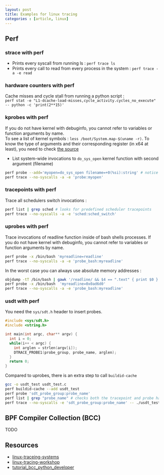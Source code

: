 ```yaml
---
layout: post
title: Examples for linux tracing
categories : [article, linux]
---
```


## Perf

### strace with perf

* Prints every syscall from running ls : `perf trace ls`
* Prints every call to read from every process in the system : `perf trace -a -e read`

### hardware counters with perf

Cache misses and cycle stall from running a python script :  
`perf stat -e "L1-dcache-load-misses,cycle_activity.cycles_no_execute" -- python -c 'print(2**15)'`

### kprobes with perf 

If you do not have kernel with debuginfo, you cannot refer to variables or function arguments by name.  
To see a list of kernel symbols : `less /boot/System.map-$(uname -r)`.
To know the type of arguments and their corresponding register (in x64 at least), you need to check [the source][0]

* List system-wide invocations to `do_sys_open` kernel function with second argument (filename)
```bash
perf probe --add='myopen=do_sys_open filename=+0(%si):string' # notice the assembler ptr dereference syntax !
perf trace --no-syscalls -a -e 'probe:myopen'
```

### tracepoints with perf 

Trace all schedulers switch invocations :

```bash
perf list | grep sched # looks for predefined scheduler tracepoints
perf trace --no-syscalls -a -e 'sched:sched_switch'
```

### uprobes with perf 

Trace invocations of readline function inside of bash shells processes.
If you do not have kernel with debuginfo, you cannot refer to variables or function arguments by name.

```bash
perf probe -x /bin/bash 'myreadline=readline'
perf trace --no-syscalls -a -e 'probe_bash:myreadline'
```

In the worst case you can always use absolute memory addresses :

```bash
objdump -tT /bin/bash | gawk '/readline/ && $4 == ".text" { print $0 }'
perf probe -x /bin/bash  'myreadline=0x0ad6d0'
perf trace --no-syscalls -a -e 'probe_bash:myreadline'
```

### usdt with perf 

You need the `sys/sdt.h` header to insert probes.

```c
#include <sys/sdt.h>
#include <string.h>

int main(int argc, char** argv) {
  int i = 0;
  while(i++ < argc) {
    int arglen = strlen(argv[i]);
    DTRACE_PROBE1(probe_group, probe_name, arglen);
  }
  return 0;
}
```

Compared to uprobes, there is an extra step to call `buildid-cache`

```bash
gcc -o usdt_test usdt_test.c
perf buildid-cache --add usdt_test
perf probe 'sdt_probe_group:probe_name'
perf list | grep "probe_name" # checks both the tracepoint and probe have been defined
perf trace --no-syscalls -e 'sdt_probe_group:probe_name' -- ./usdt_test "salut" "coco"
```

## BPF Compiler Collection (BCC)

TODO

## Resources

* [linux-traceing-systems](https://jvns.ca/blog/2017/07/05/linux-tracing-systems/)
* [linux-tracing-workshop](https://github.com/goldshtn/linux-tracing-workshop)
* [tutorial_bcc_python_developer](https://github.com/iovisor/bcc/blob/master/docs/tutorial_bcc_python_developer.md)

[0]: https://elixir.bootlin.com/linux/latest/source/fs/open.c#L1110

